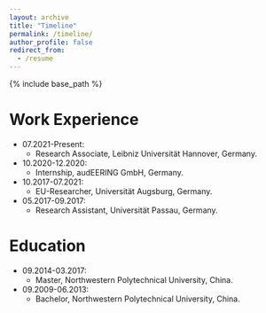 ```yaml
---
layout: archive
title: "Timeline"
permalink: /timeline/
author_profile: false
redirect_from:
  - /resume
---
```


{% include base_path %}

Work Experience
======
* 07.2021-Present: 
  * Research Associate, Leibniz Universität Hannover, Germany.
* 10.2020-12.2020: 
  * Internship, audEERING GmbH, Germany.
* 10.2017-07.2021: 
  * EU-Researcher, Universität Augsburg, Germany.	
* 05.2017-09.2017: 
  * Research Assistant, Universität Passau, Germany.

Education
======
* 09.2014-03.2017:
  * Master, Northwestern Polytechnical University, China.
* 09.2009-06.2013:
  * Bachelor, Northwestern Polytechnical University, China.


